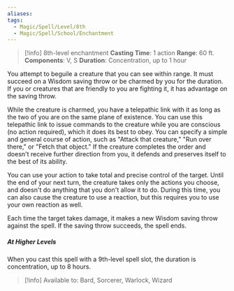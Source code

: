 ```yaml
---
aliases: 
tags:
  - Magic/Spell/Level/8th
  - Magic/Spell/School/Enchantment
---
```

>[!info]
>8th-level enchantment
>**Casting Time**: 1 action
>**Range**: 60 ft.
>**Components**: V, S
>**Duration**: Concentration, up to 1 hour

You attempt to beguile a creature that you can see within range. It must succeed on a Wisdom saving throw or be charmed by you for the duration. If you or creatures that are friendly to you are fighting it, it has advantage on the saving throw.

While the creature is charmed, you have a telepathic link with it as long as the two of you are on the same plane of existence. You can use this telepathic link to issue commands to the creature while you are conscious (no action required), which it does its best to obey. You can specify a simple and general course of action, such as "Attack that creature," "Run over there," or "Fetch that object." If the creature completes the order and doesn't receive further direction from you, it defends and preserves itself to the best of its ability.

You can use your action to take total and precise control of the target. Until the end of your next turn, the creature takes only the actions you choose, and doesn't do anything that you don't allow it to do. During this time, you can also cause the creature to use a reaction, but this requires you to use your own reaction as well.

Each time the target takes damage, it makes a new Wisdom saving throw against the spell. If the saving throw succeeds, the spell ends.
##### At Higher Levels
When you cast this spell with a 9th-level spell slot, the duration is concentration, up to 8 hours.

>[!info] Available to:
>Bard, Sorcerer, Warlock, Wizard